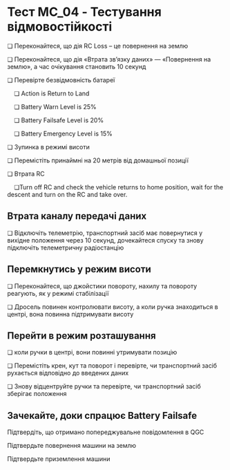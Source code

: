 # Тест MC_04 - Тестування відмовостійкості

❏ Переконайтеся, що дія RC Loss – це повернення на землю

❏ Переконайтеся, що дія «Втрата зв’язку даних» — «Повернення на землю», а час очікування становить 10 секунд

❏ Перевірте безвідмовність батареї

&nbsp;&nbsp;&nbsp;&nbsp;❏ Action is Return to Land

&nbsp;&nbsp;&nbsp;&nbsp;❏ Battery Warn Level is 25%

&nbsp;&nbsp;&nbsp;&nbsp;❏ Battery Failsafe Level is 20%

&nbsp;&nbsp;&nbsp;&nbsp;❏ Battery Emergency Level is 15%

❏ Зупинка в режимі висоти

❏ Перемістіть принаймні на 20 метрів від домашньої позиції

❏ Втрата RC

&nbsp;&nbsp;&nbsp;&nbsp;❏Turn off RC and check the vehicle returns to home position, wait for the descent and turn on the RC and take over.

## Втрата каналу передачі даних

❏ Відключіть телеметрію, транспортний засіб має повернутися у вихідне положення через 10 секунд, дочекайтеся спуску та знову підключіть телеметричну радіостанцію

## Перемкнутись у режим висоти

❏ Переконайтеся, що джойстики повороту, нахилу та повороту реагують, як у режимі стабілізації

❏ Дросель повинен контролювати висоту, а коли ручка знаходиться в центрі, вона повинна підтримувати висоту

## Перейти в режим розташування

❏ коли ручки в центрі, вони повинні утримувати позицію

❏ Перемістіть крен, кут та поворот і перевірте, чи транспортний засіб рухається відповідно до введених даних

❏ Знову відцентруйте ручки та перевірте, чи транспортний засіб зберігає положення

## Зачекайте, доки спрацює Battery Failsafe

Підтвердіть, що отримано попереджувальне повідомлення в QGC

Підтвердьте повернення машини на землю

Підтвердьте приземлення машини
